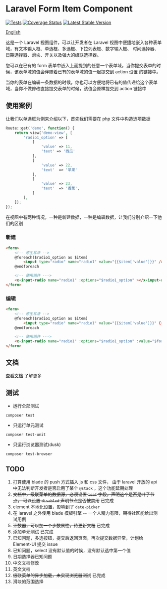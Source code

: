 # Laravel Form Item Component

[![Tests](https://github.com/tu6ge/laravel-form-item/workflows/Tests/badge.svg?branch=master)](https://github.com/tu6ge/laravel-form-item/)
[![Coverage Status](https://coveralls.io/repos/github/tu6ge/laravel-form-item/badge.svg?branch=master)](https://coveralls.io/github/tu6ge/laravel-form-item?branch=master)
[![Latest Stable Version](https://poser.pugx.org/tu6ge/laravel-form-item/v)](//packagist.org/packages/tu6ge/laravel-form-item)

[English](./README.md)

这是一个 Laravel 视图组件，可以让开发者在 Laravel 视图中便捷地嵌入各种表单域，有文本输入框、单选框、多选框、下拉列表框、数字输入框、 时间选择器、日期选择器、滑块、开关以及强大的级联选择器。

您可以在已有的 form 表单中嵌入上面提到的任意一个表单域，当你提交表单的时候，该表单域的值会伴随着已有的表单域的值一起提交到 action 设置 的链接中。

当你的表单在编辑一条数据的时候，你也可以方便地将已有的值传递给这个表单域，当你不做修改直接提交表单的时候，该值会原样提交到 action 链接中

## 使用案例

让我们以单选框为例来介绍以下，首先我们需要在 php 文件中构造选项数据
```php 
Route::get('demo', function() {
    return view('demo-view', [
        'radio1_option' => [
            [
                'value' => 11,
                'text' => '西瓜'
            ],
            [
                'value' => 22,
                'text'  => '苹果'
            ],
            [
                'value' => 23,
                'text'  => '香蕉',
            ]
        ],
    ]);
});
```

在视图中有两种情况，一种是新建数据，一种是编辑数据，让我们分别介绍一下他们的区别
### 新建
```html 
<form>
    <!-- 原生写法 -->
    @foreach($radio1_option as $item)
        <input type="radio" name="radio1" value="{{$item['value']}}" /> {{$item['text']}}
    @endforeach

    <!-- 使用组件 --->
    <x-input-radio name="radio1" :options="$radio1_option" ></x-input-radio>
</form>
```

### 编辑
```html 
<form>
    <!-- 原生写法 -->
    @foreach($radio1_option as $item)
        <input type="radio" name="radio1" value="{{$item['value']}}" {{$item['value']==$form['radio1'] ? 'checked' : ''}}/> {{$item['text']}}
    @endforeach

    <!-- 使用组件 --->
    <x-input-radio name="radio1" :options="$radio1_option" :value="$form['radio1']"></x-input-radio>
</form>
```

## 文档

[查看文档](https://tu6ge.github.io/laravel-form-item) 了解更多

## 测试

- 运行全部测试
```base
composer test
```
- 只运行单元测试
```base
composer test-unit
```
- 只运行浏览器测试(dusk)
```base
composer test-browser
```

## TODO

1. 打算使用 blade 的 push 方式插入 js 和 css 文件，
由于 laravel 开放的 api 中无法判断开发者是否启用了某个 `@stack` ，这个功能延期处理
2. ~~文档中，级联菜单的数据源，必须设置 `leaf` 字段，声明这个是否是叶子节点，
可以设置 `disabled` 声明节点是否被禁用~~ 已完成
3. element 本地化设置，影响到了 `date-picker`
4. 在 laravel 之外使用 blade 模板引擎 -- 一个人精力有限，期待社区能给出测试用例
5. ~~计数器，可以加一个步数属性，待更新文档~~ 已完成
6. ~~添加单元测试~~ 已完成
7. 已知问题，多选按钮，提交后返回页面，再次提交数据异常，计划给 Element-UI 提交 issue
8. 已知问题，select 没有默认值的时候，没有默认选中第一个值
9. 日期选择器已知问题
10. 中文文档修改
11. 英文文档
12. ~~级联菜单的异步加载，未实现浏览器测试~~ 已完成
13. 滑块的范围选择
